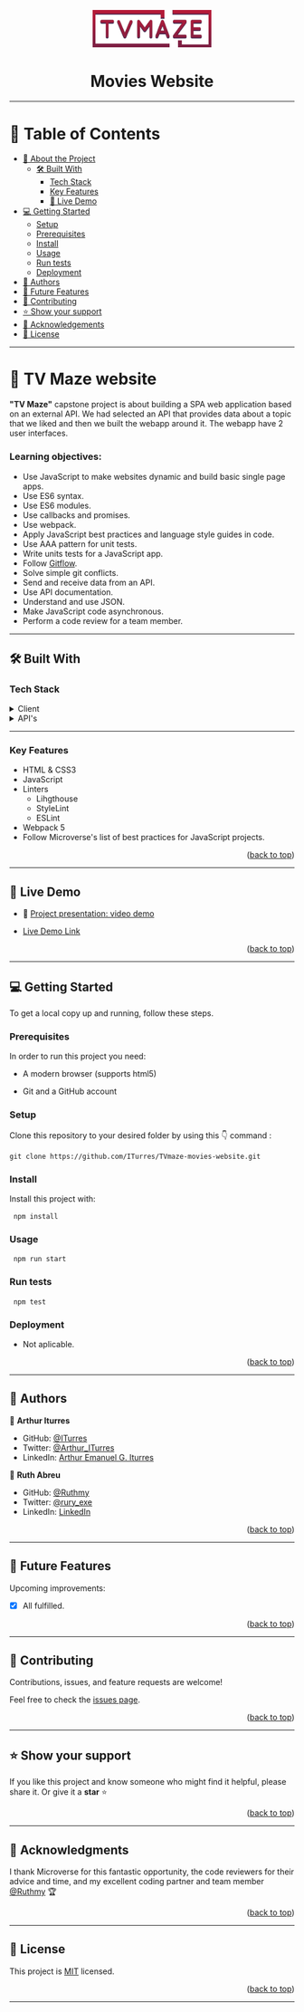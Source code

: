 <a name="readme-top"></a>

<div align="center">
  <img src="./src/assets/media/tvm-header-logo-red.png" alt="tv-maze-logo" heigth="auto" width="210">
  <h1><b>Movies Website</b></h1>
</div>

---

<!-- TABLE OF CONTENTS -->

# 📗 Table of Contents

- [📖 About the Project](#about-project)
  - [🛠 Built With](#built-with)
    - [Tech Stack](#tech-stack)
    - [Key Features](#key-features)
    - [🚀 Live Demo](#live-demo)
- [💻 Getting Started](#getting-started)
  - [Setup](#setup)
  - [Prerequisites](#prerequisites)
  - [Install](#install)
  - [Usage](#usage)
  - [Run tests](#run-tests)
  - [Deployment](#triangular_flag_on_post-deployment)
- [👥 Authors](#authors)
- [🔭 Future Features](#future-features)
- [🤝 Contributing](#contributing)
- [⭐️ Show your support](#support)
- [🙏 Acknowledgements](#acknowledgements)
- [📝 License](#license)

---

<!-- PROJECT DESCRIPTION -->

# 🎥 TV Maze website <a name="about-project"></a>

**"TV Maze"** capstone project is about building a SPA web application based on an external API. We had selected an API that provides data about a topic that we liked and then we built the webapp around it. The webapp have 2 user interfaces.

### Learning objectives:

- Use JavaScript to make websites dynamic and build basic single page apps.
- Use ES6 syntax.
- Use ES6 modules.
- Use callbacks and promises.
- Use webpack.
- Apply JavaScript best practices and language style guides in code.
- Use AAA pattern for unit tests.
- Write units tests for a JavaScript app.
- Follow [Gitflow](https://github.com/microverseinc/curriculum-transversal-skills/blob/main/git-github/articles/gitflow.md).
- Solve simple git conflicts.
- Send and receive data from an API.
- Use API documentation.
- Understand and use JSON.
- Make JavaScript code asynchronous.
- Perform a code review for a team member.

---

## 🛠 Built With <a name="built-with"></a>

### Tech Stack <a name="tech-stack"></a>

<details>
  <summary>Client</summary>
  <ul>
    <li><a href="https://developer.mozilla.org/en-US/docs/Web/HTML">HTML</a></li>
  </ul>
  <ul>
    <li><a href="https://developer.mozilla.org/en-US/docs/Web/CSS">CSS3</a></li>
  </ul>
  <ul>
    <li><a href="https://getbootstrap.com/">Bootstrap</a></li>
  </ul>
  <ul>
    <li><a href="https://developer.mozilla.org/es/docs/Web/JavaScript">JavaScript</a></li>
  </ul>
</details>

<details>
  <summary>API's</summary>
  <ul>
    <li><a href="https://www.tvmaze.com/api">TV Maze API</a></li>
  </ul>
  <ul>
    <li><a href="https://microverse.notion.site/Involvement-API-869e60b5ad104603aa6db59e08150270">Involvement API</a></li>
  </ul>
</details>

---

<!-- Features -->

### Key Features <a name="key-features"></a>

<ul>
  <li>HTML & CSS3</li>
  <li>JavaScript</li>
  <li>Linters
    <ul>
      <li>Lihgthouse</li>
      <li>StyleLint</li>
      <li>ESLint</li>
    </ul>
  </li>
  <li>Webpack 5</li>
  <li>Follow Microverse's list of best practices for JavaScript projects.</li>
</ul>

<p align="right">(<a href="#readme-top">back to top</a>)</p>

---

## 🚀 Live Demo <a name="live-demo"></a>

- 🎤 [Project presentation: video demo](https://drive.google.com/file/d/1-eSDabquIJCbvbQblqBPvSwbDIvaRfIb/view?usp=sharing)

- [Live Demo Link](https://iturres.github.io/TVmaze-movies-website/dist/)

<p align="right">(<a href="#readme-top">back to top</a>)</p>

---

<!-- GETTING STARTED -->

## 💻 Getting Started <a name="getting-started"></a>

To get a local copy up and running, follow these steps.

### Prerequisites

In order to run this project you need:

<ul>
    <li><p>A modern browser (supports html5)</p></li>
</ul>
<ul>
    <li><p>Git and a GitHub account</p></li>
</ul>

### Setup

Clone this repository to your desired folder by using this 👇️ command :

```
git clone https://github.com/ITurres/TVmaze-movies-website.git
```

### Install

Install this project with:

```
 npm install
```

### Usage

```
 npm run start
```

### Run tests

```
 npm test
```

### Deployment

- Not aplicable.

<p align="right">(<a href="#readme-top">back to top</a>)</p>

---

<!-- AUTHORS -->

## 👥 Authors <a name="authors"></a>

👤 **Arthur Iturres**

- GitHub: [@ITurres](https://github.com/ITurres)
- Twitter: [@Arthur_ITurres](https://twitter.com/ArthurIturres)
- LinkedIn: [Arthur Emanuel G. Iturres](https://www.linkedin.com/in/arturoemanuelguerraiturres/)

👤 **Ruth Abreu**

- GitHub: [@Ruthmy](https://github.com/Ruthmy)
- Twitter: [@rury_exe](https://twitter.com/rury_exe)
- LinkedIn: [LinkedIn](https://linkedin.com/in/ruth-abreu)

<p align="right">(<a href="#readme-top">back to top</a>)</p>

---

<!-- FUTURE FEATURES -->

## 🔭 Future Features <a name="future-features"></a>

Upcoming improvements:

- [x] All fulfilled.

<p align="right">(<a href="#readme-top">back to top</a>)</p>

---

<!-- CONTRIBUTING -->

## 🤝 Contributing <a name="contributing"></a>

Contributions, issues, and feature requests are welcome!

Feel free to check the [issues page](../../issues/).

<p align="right">(<a href="#readme-top">back to top</a>)</p>

---

<!-- SUPPORT -->

## ⭐️ Show your support <a name="support"></a>

If you like this project and know someone who might find it helpful, please share it.
Or give it a **star** ⭐️

<p align="right">(<a href="#readme-top">back to top</a>)</p>

---

<!-- ACKNOWLEDGEMENTS -->

## 🙏 Acknowledgments <a name="acknowledgements"></a>

I thank Microverse for this fantastic opportunity, the code reviewers for their advice and time, and my excellent coding partner and team member [@Ruthmy](https://github.com/Ruthmy) 🏆

<p align="right">(<a href="#readme-top">back to top</a>)</p>

---

<!-- LICENSE -->

## 📝 License <a name="license"></a>

This project is [MIT](./LICENSE) licensed.

<p align="right">(<a href="#readme-top">back to top</a>)</p>

---
